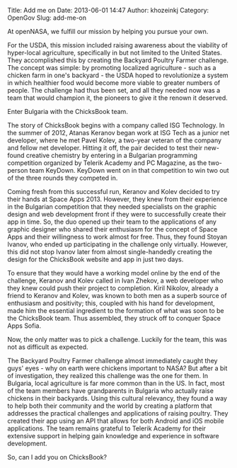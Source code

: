 Title: Add me on
Date: 2013-06-01 14:47
Author: khozeinkj
Category: OpenGov
Slug: add-me-on

At openNASA, we fulfill our mission by helping you pursue your own.

For the USDA, this mission included raising awareness about the
viability of hyper-local agriculture, specifically in but not limited to
the United States. They accomplished this by creating the Backyard
Poultry Farmer challenge. The concept was simple: by promoting localized
agriculture - such as a chicken farm in one's backyard - the USDA hoped
to revolutionize a system in which healthier food would become more
viable to greater numbers of people. The challenge had thus been set,
and all they needed now was a team that would champion it, the pioneers
to give it the renown it deserved.

Enter Bulgaria with the ChicksBook team.

The story of ChicksBook begins with a company called ISG Technology. In
the summer of 2012, Atanas Keranov began work at ISG Tech as a junior
net developer, where he met Pavel Kolev, a two-year veteran of the
company and fellow net developer. Hitting it off, the pair decided to
test their new-found creative chemistry by entering in a Bulgarian
programming competition organized by Telerik Academy and PC Magazine, as
the two-person team KeyDown. KeyDown went on in that competition to win
two out of the three rounds they competed in.

Coming fresh from this successful run, Keranov and Kolev decided to try
their hands at Space Apps 2013. However, they knew from their experience
in the Bulgarian competition that they needed specialists on the graphic
design and web development front if they were to successfully create
their app in time. So, the duo opened up their team to the applications
of any graphic designer who shared their enthusiasm for the concept of
Space Apps and their willingness to work almost for free. Thus, they
found Stoyan Ivanov, who ended up participating in the challenge only
virtually. However, this did not stop Ivanov later from almost
single-handedly creating the design for the ChicksBook website and app
in just two days.

To ensure that they would have a working model online by the end of the
challenge, Keranov and Kolev called in Ivan Zhekov, a web developer who
they knew could push their project to completion. Kiril Nikolov, already
a friend to Keranov and Kolev, was known to both men as a superb source
of enthusiasm and positivity; this, coupled with his hand for
development, made him the essential ingredient to the formation of what
was soon to be the ChicksBook team. Thus assembled, they struck off to
conquer Space Apps Sofia.

Now, the only matter was to pick a challenge. Luckily for the team, this
was not as difficult as expected.

The Backyard Poultry Farmer challenge almost immediately caught they
guys' eyes - why on earth were chickens important to NASA? But after a
bit of investigation, they realized this challenge was the one for them.
In Bulgaria, local agriculture is far more common than in the US. In
fact, most of the team members have grandparents in Bulgaria who
actually raise chickens in their backyards. Using this cultural
relevancy, they found a way to help both their community and the world
by creating a platform that addresses the practical challenges and
applications of raising poultry. They created their app using an API
that allows for both Android and iOS mobile applications. The team
remains grateful to Telerik Academy for their extensive support in
helping gain knowledge and experience in software development.

So, can I add you on ChicksBook?

 
